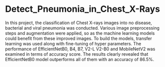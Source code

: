 # Detect_Pneumonia_in_Chest_X-Rays

In this project, the classification of Chest X-rays images into no disease, bacterial and viral pneumonia was conducted. Various image preprocessing steps and augmentation were applied, so as the machine learning models could benefit from these improved images. To build the models, transfer learning was used along with fine-tuning of hyper parameters. The performance of EfficientNetB0, B4, B7, V2-L V2-B0 and MobileNetV2 was examined in terms of accuracy score. The results clearly revealed that EfficientNetB0 model outperforms all of them with an accuracy of 86.5%.
